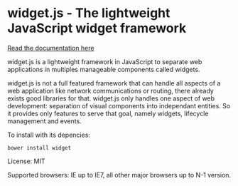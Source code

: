 
widget.js - The lightweight JavaScript widget framework
======================================================

[Read the documentation here](http://widgetjs.readthedocs.org/)

widget.js is a lightweight framework in JavaScript to separate web applications in multiples manageable components called
widgets.

widget.js is not a full featured framework that can handle all aspects of a web application like network communications
or routing, there already exists good libraries for that. widget.js only handles one aspect of web development:
separation of visual components into independant entities. So it provides only features to serve that goal, namely
widgets, lifecycle management and events.

To install with its depencies:

    bower install widget

License: MIT

Supported browsers: IE up to IE7, all other major browsers up to N-1 version.

